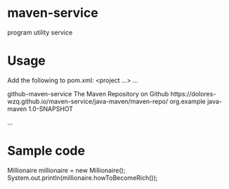 # maven-service
program utility service

# Usage
Add the following to pom.xml:
<project ...>
...

<repositories>
  <repository>
    <id>github-maven-service</id>
    <name>The Maven Repository on Github</name>
    <url>https://dolores-wzq.github.io/maven-service/java-maven/maven-repo/</url>
  </repository>
</repositories>
 
<dependency>
  <groupId>org.example</groupId>
  <artifactId>java-maven</artifactId>
  <version>1.0-SNAPSHOT</version>
</dependency>

...
</project>

# Sample code
Millionaire millionaire = new Millionaire();
System.out.println(millionaire.howToBecomeRich());
